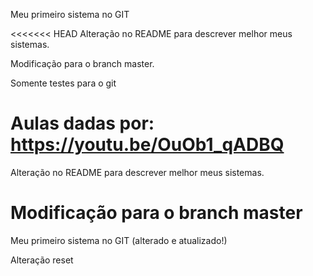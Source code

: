 Meu primeiro sistema no GIT

<<<<<<< HEAD
Alteração no README para descrever melhor meus sistemas.

Modificação para o branch master. 

Somente testes para o git 


Aulas dadas por: https://youtu.be/OuOb1_qADBQ
=======
Alteração no README para descrever melhor meus sistemas. 

Modificação para o branch master
========
Meu primeiro sistema no GIT (alterado e atualizado!)


Alteração reset
